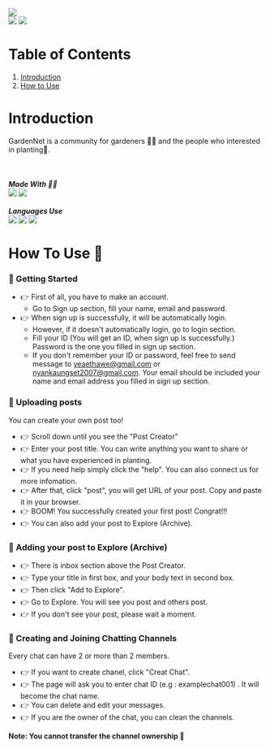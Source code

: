 <img src="https://hits.seeyoufarm.com/api/count/incr/badge.svg?url=https%3A%2F%2Fgithub.com%2F{Yaethwe}1212%2Fhit-counter"><br>
<img src="https://img.shields.io/badge/firebase-ffca28?style=for-the-badge&logo=firebase&logoColor=black">
<img src="https://img.shields.io/badge/netlify-00C7B7?style=for-the-badge&logo=netlify&logoColor=white">
# Table of Contents

1. [Introduction](#introduction)
2. [How to Use](#how_to_use)

<a id="introduction"></a>
# Introduction
GardenNet is a community for gardeners :farmer: and the people who interested in planting:seedling:.
<br><br><br><br>
***Made With :technologist:*** 
<br>
<img src="https://img.shields.io/badge/Notepad++-90E59A.svg?style=for-the-badge&logo=notepad%2B%2B&logoColor=black">
<img src="https://img.shields.io/badge/Visual_Studio_Code-0078D4?style=for-the-badge&logo=visual%20studio%20code&logoColor=white">
<br><br>
***Languages Use***<br>
<img src="https://img.shields.io/badge/HTML5-E34F26?style=for-the-badge&logo=html5&logoColor=white">
<img src="https://img.shields.io/badge/JavaScript-323330?style=for-the-badge&logo=javascript&logoColor=F7DF1E">
<img src="https://img.shields.io/badge/CSS3-1572B6?style=for-the-badge&logo=css3&logoColor=white">
<br>
<a id="how_to_use"></a>
# How To Use :thinking:
### :key: Getting Started
- :point_right: First of all, you have to make an account. 
    - Go to Sign up section, fill your name, email and password.
- :point_right: When sign up is successfully, it will be automatically login.
    - However, if it doesn't automatically login, go to login section.
    - Fill your ID (You will get an ID, when sign up is successfully.) Password is the one you filled in sign up section.
    - If you don't remember your ID or password, feel free to send message to yeaethawe@gmail.com or nyankaungset2007@gmail.com. Your email should be included your name and email address you filled in sign up section.

### :key: Uploading posts
You can create your own post too!
- :point_right: Scroll down until you see the "Post Creator"
- :point_right: Enter your post title. You can write anything you want to share or what you have experienced in planting. 
- :point_right: If you need help simply click the "help". You can also connect us for more infomation.
- :point_right: After that, click "post", you will get URL of your post. Copy and paste it in your browser.
- :point_right: BOOM! You successfully created your first post! Congrat!!!
- :point_right: You can also add your post to Explore (Archive).

### :key: Adding your post to Explore (Archive)
- :point_right: There is inbox section above the Post Creator.
- :point_right: Type your title in first box, and your body text in second box. 
- :point_right: Then click "Add to Explore".
- :point_right: Go to Explore. You will see you post and others post.
- :point_right: If you don't see your post, please wait a moment.

### :key: Creating and Joining Chatting Channels
Every chat can have 2 or more than 2 members.
- :point_right: If you want to create chanel, click "Creat Chat".
- :point_right: The page will ask you to enter chat ID (e.g : examplechat001) . It will become the chat name.
- :point_right: You can delete and edit your messages.
- :point_right: If you are the owner of the chat, you can clean the channels.

**Note: You cannot transfer the channel ownership :no_entry_sign:**
